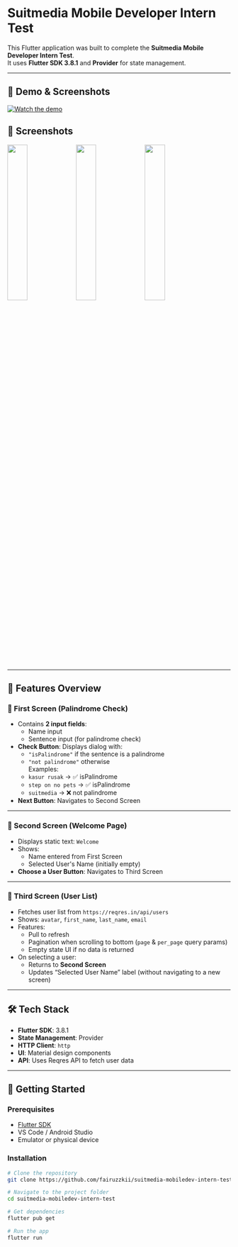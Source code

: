 # Suitmedia Mobile Developer Intern Test

This Flutter application was built to complete the **Suitmedia Mobile Developer Intern Test**.  
It uses **Flutter SDK 3.8.1** and **Provider** for state management.

---

## 📱 Demo & Screenshots

[![Watch the demo](https://img.youtube.com/vi/0jNznlFy1fI/0.jpg)](https://www.youtube.com/watch?v=0jNznlFy1fI)


## 📸 Screenshots

<p float="left">
  <img src="https://github.com/user-attachments/assets/924b4ae0-bef5-4afa-9584-c3a46ec1e379" width="30%" />
  <img src="https://github.com/user-attachments/assets/2c129bb3-d7ee-4878-8d9d-f6ef7c377f11" width="30%" />
  <img src="https://github.com/user-attachments/assets/fc5b53dc-3b8e-4934-9b64-27857b612617" width="30%" />
</p>

---

## 🧩 Features Overview

### 🔹 First Screen (Palindrome Check)
- Contains **2 input fields**:
  - Name input
  - Sentence input (for palindrome check)
- **Check Button**: Displays dialog with:
  - `"isPalindrome"` if the sentence is a palindrome
  - `"not palindrome"` otherwise  
  Examples:
  - `kasur rusak` → ✅ isPalindrome
  - `step on no pets` → ✅ isPalindrome
  - `suitmedia` → ❌ not palindrome
- **Next Button**: Navigates to Second Screen

---

### 🔹 Second Screen (Welcome Page)
- Displays static text: `Welcome`
- Shows:
  - Name entered from First Screen
  - Selected User's Name (initially empty)
- **Choose a User Button**: Navigates to Third Screen

---

### 🔹 Third Screen (User List)
- Fetches user list from `https://reqres.in/api/users`
- Shows: `avatar`, `first_name`, `last_name`, `email`
- Features:
  - Pull to refresh
  - Pagination when scrolling to bottom (`page` & `per_page` query params)
  - Empty state UI if no data is returned
- On selecting a user:
  - Returns to **Second Screen**
  - Updates “Selected User Name” label (without navigating to a new screen)

---

## 🛠 Tech Stack

- **Flutter SDK**: 3.8.1
- **State Management**: Provider
- **HTTP Client**: `http`
- **UI**: Material design components
- **API**: Uses Reqres API to fetch user data

---

## 🚀 Getting Started

### Prerequisites

- [Flutter SDK](https://docs.flutter.dev/get-started/install)
- VS Code / Android Studio
- Emulator or physical device

### Installation

```bash
# Clone the repository
git clone https://github.com/fairuzzkii/suitmedia-mobiledev-intern-test.git

# Navigate to the project folder
cd suitmedia-mobiledev-intern-test

# Get dependencies
flutter pub get

# Run the app
flutter run
